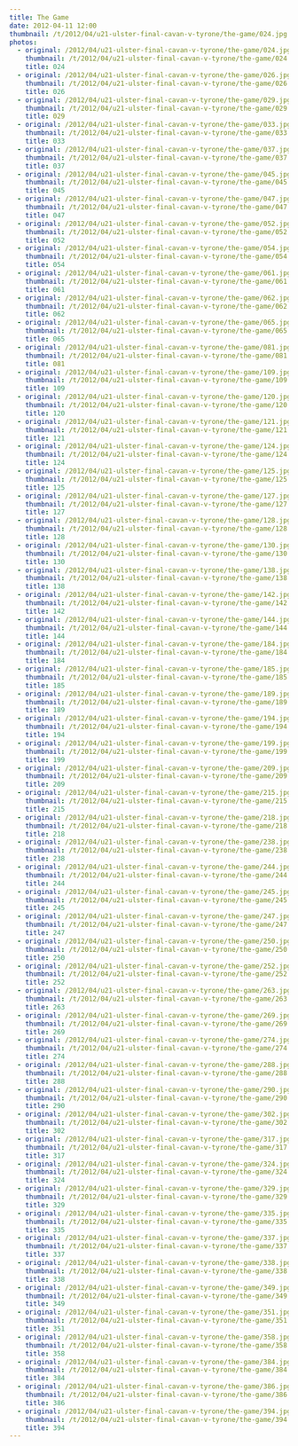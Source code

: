```yaml
---
title: The Game
date: 2012-04-11 12:00
thumbnail: /t/2012/04/u21-ulster-final-cavan-v-tyrone/the-game/024.jpg
photos:
  - original: /2012/04/u21-ulster-final-cavan-v-tyrone/the-game/024.jpg
    thumbnail: /t/2012/04/u21-ulster-final-cavan-v-tyrone/the-game/024.jpg
    title: 024
  - original: /2012/04/u21-ulster-final-cavan-v-tyrone/the-game/026.jpg
    thumbnail: /t/2012/04/u21-ulster-final-cavan-v-tyrone/the-game/026.jpg
    title: 026
  - original: /2012/04/u21-ulster-final-cavan-v-tyrone/the-game/029.jpg
    thumbnail: /t/2012/04/u21-ulster-final-cavan-v-tyrone/the-game/029.jpg
    title: 029
  - original: /2012/04/u21-ulster-final-cavan-v-tyrone/the-game/033.jpg
    thumbnail: /t/2012/04/u21-ulster-final-cavan-v-tyrone/the-game/033.jpg
    title: 033
  - original: /2012/04/u21-ulster-final-cavan-v-tyrone/the-game/037.jpg
    thumbnail: /t/2012/04/u21-ulster-final-cavan-v-tyrone/the-game/037.jpg
    title: 037
  - original: /2012/04/u21-ulster-final-cavan-v-tyrone/the-game/045.jpg
    thumbnail: /t/2012/04/u21-ulster-final-cavan-v-tyrone/the-game/045.jpg
    title: 045
  - original: /2012/04/u21-ulster-final-cavan-v-tyrone/the-game/047.jpg
    thumbnail: /t/2012/04/u21-ulster-final-cavan-v-tyrone/the-game/047.jpg
    title: 047
  - original: /2012/04/u21-ulster-final-cavan-v-tyrone/the-game/052.jpg
    thumbnail: /t/2012/04/u21-ulster-final-cavan-v-tyrone/the-game/052.jpg
    title: 052
  - original: /2012/04/u21-ulster-final-cavan-v-tyrone/the-game/054.jpg
    thumbnail: /t/2012/04/u21-ulster-final-cavan-v-tyrone/the-game/054.jpg
    title: 054
  - original: /2012/04/u21-ulster-final-cavan-v-tyrone/the-game/061.jpg
    thumbnail: /t/2012/04/u21-ulster-final-cavan-v-tyrone/the-game/061.jpg
    title: 061
  - original: /2012/04/u21-ulster-final-cavan-v-tyrone/the-game/062.jpg
    thumbnail: /t/2012/04/u21-ulster-final-cavan-v-tyrone/the-game/062.jpg
    title: 062
  - original: /2012/04/u21-ulster-final-cavan-v-tyrone/the-game/065.jpg
    thumbnail: /t/2012/04/u21-ulster-final-cavan-v-tyrone/the-game/065.jpg
    title: 065
  - original: /2012/04/u21-ulster-final-cavan-v-tyrone/the-game/081.jpg
    thumbnail: /t/2012/04/u21-ulster-final-cavan-v-tyrone/the-game/081.jpg
    title: 081
  - original: /2012/04/u21-ulster-final-cavan-v-tyrone/the-game/109.jpg
    thumbnail: /t/2012/04/u21-ulster-final-cavan-v-tyrone/the-game/109.jpg
    title: 109
  - original: /2012/04/u21-ulster-final-cavan-v-tyrone/the-game/120.jpg
    thumbnail: /t/2012/04/u21-ulster-final-cavan-v-tyrone/the-game/120.jpg
    title: 120
  - original: /2012/04/u21-ulster-final-cavan-v-tyrone/the-game/121.jpg
    thumbnail: /t/2012/04/u21-ulster-final-cavan-v-tyrone/the-game/121.jpg
    title: 121
  - original: /2012/04/u21-ulster-final-cavan-v-tyrone/the-game/124.jpg
    thumbnail: /t/2012/04/u21-ulster-final-cavan-v-tyrone/the-game/124.jpg
    title: 124
  - original: /2012/04/u21-ulster-final-cavan-v-tyrone/the-game/125.jpg
    thumbnail: /t/2012/04/u21-ulster-final-cavan-v-tyrone/the-game/125.jpg
    title: 125
  - original: /2012/04/u21-ulster-final-cavan-v-tyrone/the-game/127.jpg
    thumbnail: /t/2012/04/u21-ulster-final-cavan-v-tyrone/the-game/127.jpg
    title: 127
  - original: /2012/04/u21-ulster-final-cavan-v-tyrone/the-game/128.jpg
    thumbnail: /t/2012/04/u21-ulster-final-cavan-v-tyrone/the-game/128.jpg
    title: 128
  - original: /2012/04/u21-ulster-final-cavan-v-tyrone/the-game/130.jpg
    thumbnail: /t/2012/04/u21-ulster-final-cavan-v-tyrone/the-game/130.jpg
    title: 130
  - original: /2012/04/u21-ulster-final-cavan-v-tyrone/the-game/138.jpg
    thumbnail: /t/2012/04/u21-ulster-final-cavan-v-tyrone/the-game/138.jpg
    title: 138
  - original: /2012/04/u21-ulster-final-cavan-v-tyrone/the-game/142.jpg
    thumbnail: /t/2012/04/u21-ulster-final-cavan-v-tyrone/the-game/142.jpg
    title: 142
  - original: /2012/04/u21-ulster-final-cavan-v-tyrone/the-game/144.jpg
    thumbnail: /t/2012/04/u21-ulster-final-cavan-v-tyrone/the-game/144.jpg
    title: 144
  - original: /2012/04/u21-ulster-final-cavan-v-tyrone/the-game/184.jpg
    thumbnail: /t/2012/04/u21-ulster-final-cavan-v-tyrone/the-game/184.jpg
    title: 184
  - original: /2012/04/u21-ulster-final-cavan-v-tyrone/the-game/185.jpg
    thumbnail: /t/2012/04/u21-ulster-final-cavan-v-tyrone/the-game/185.jpg
    title: 185
  - original: /2012/04/u21-ulster-final-cavan-v-tyrone/the-game/189.jpg
    thumbnail: /t/2012/04/u21-ulster-final-cavan-v-tyrone/the-game/189.jpg
    title: 189
  - original: /2012/04/u21-ulster-final-cavan-v-tyrone/the-game/194.jpg
    thumbnail: /t/2012/04/u21-ulster-final-cavan-v-tyrone/the-game/194.jpg
    title: 194
  - original: /2012/04/u21-ulster-final-cavan-v-tyrone/the-game/199.jpg
    thumbnail: /t/2012/04/u21-ulster-final-cavan-v-tyrone/the-game/199.jpg
    title: 199
  - original: /2012/04/u21-ulster-final-cavan-v-tyrone/the-game/209.jpg
    thumbnail: /t/2012/04/u21-ulster-final-cavan-v-tyrone/the-game/209.jpg
    title: 209
  - original: /2012/04/u21-ulster-final-cavan-v-tyrone/the-game/215.jpg
    thumbnail: /t/2012/04/u21-ulster-final-cavan-v-tyrone/the-game/215.jpg
    title: 215
  - original: /2012/04/u21-ulster-final-cavan-v-tyrone/the-game/218.jpg
    thumbnail: /t/2012/04/u21-ulster-final-cavan-v-tyrone/the-game/218.jpg
    title: 218
  - original: /2012/04/u21-ulster-final-cavan-v-tyrone/the-game/238.jpg
    thumbnail: /t/2012/04/u21-ulster-final-cavan-v-tyrone/the-game/238.jpg
    title: 238
  - original: /2012/04/u21-ulster-final-cavan-v-tyrone/the-game/244.jpg
    thumbnail: /t/2012/04/u21-ulster-final-cavan-v-tyrone/the-game/244.jpg
    title: 244
  - original: /2012/04/u21-ulster-final-cavan-v-tyrone/the-game/245.jpg
    thumbnail: /t/2012/04/u21-ulster-final-cavan-v-tyrone/the-game/245.jpg
    title: 245
  - original: /2012/04/u21-ulster-final-cavan-v-tyrone/the-game/247.jpg
    thumbnail: /t/2012/04/u21-ulster-final-cavan-v-tyrone/the-game/247.jpg
    title: 247
  - original: /2012/04/u21-ulster-final-cavan-v-tyrone/the-game/250.jpg
    thumbnail: /t/2012/04/u21-ulster-final-cavan-v-tyrone/the-game/250.jpg
    title: 250
  - original: /2012/04/u21-ulster-final-cavan-v-tyrone/the-game/252.jpg
    thumbnail: /t/2012/04/u21-ulster-final-cavan-v-tyrone/the-game/252.jpg
    title: 252
  - original: /2012/04/u21-ulster-final-cavan-v-tyrone/the-game/263.jpg
    thumbnail: /t/2012/04/u21-ulster-final-cavan-v-tyrone/the-game/263.jpg
    title: 263
  - original: /2012/04/u21-ulster-final-cavan-v-tyrone/the-game/269.jpg
    thumbnail: /t/2012/04/u21-ulster-final-cavan-v-tyrone/the-game/269.jpg
    title: 269
  - original: /2012/04/u21-ulster-final-cavan-v-tyrone/the-game/274.jpg
    thumbnail: /t/2012/04/u21-ulster-final-cavan-v-tyrone/the-game/274.jpg
    title: 274
  - original: /2012/04/u21-ulster-final-cavan-v-tyrone/the-game/288.jpg
    thumbnail: /t/2012/04/u21-ulster-final-cavan-v-tyrone/the-game/288.jpg
    title: 288
  - original: /2012/04/u21-ulster-final-cavan-v-tyrone/the-game/290.jpg
    thumbnail: /t/2012/04/u21-ulster-final-cavan-v-tyrone/the-game/290.jpg
    title: 290
  - original: /2012/04/u21-ulster-final-cavan-v-tyrone/the-game/302.jpg
    thumbnail: /t/2012/04/u21-ulster-final-cavan-v-tyrone/the-game/302.jpg
    title: 302
  - original: /2012/04/u21-ulster-final-cavan-v-tyrone/the-game/317.jpg
    thumbnail: /t/2012/04/u21-ulster-final-cavan-v-tyrone/the-game/317.jpg
    title: 317
  - original: /2012/04/u21-ulster-final-cavan-v-tyrone/the-game/324.jpg
    thumbnail: /t/2012/04/u21-ulster-final-cavan-v-tyrone/the-game/324.jpg
    title: 324
  - original: /2012/04/u21-ulster-final-cavan-v-tyrone/the-game/329.jpg
    thumbnail: /t/2012/04/u21-ulster-final-cavan-v-tyrone/the-game/329.jpg
    title: 329
  - original: /2012/04/u21-ulster-final-cavan-v-tyrone/the-game/335.jpg
    thumbnail: /t/2012/04/u21-ulster-final-cavan-v-tyrone/the-game/335.jpg
    title: 335
  - original: /2012/04/u21-ulster-final-cavan-v-tyrone/the-game/337.jpg
    thumbnail: /t/2012/04/u21-ulster-final-cavan-v-tyrone/the-game/337.jpg
    title: 337
  - original: /2012/04/u21-ulster-final-cavan-v-tyrone/the-game/338.jpg
    thumbnail: /t/2012/04/u21-ulster-final-cavan-v-tyrone/the-game/338.jpg
    title: 338
  - original: /2012/04/u21-ulster-final-cavan-v-tyrone/the-game/349.jpg
    thumbnail: /t/2012/04/u21-ulster-final-cavan-v-tyrone/the-game/349.jpg
    title: 349
  - original: /2012/04/u21-ulster-final-cavan-v-tyrone/the-game/351.jpg
    thumbnail: /t/2012/04/u21-ulster-final-cavan-v-tyrone/the-game/351.jpg
    title: 351
  - original: /2012/04/u21-ulster-final-cavan-v-tyrone/the-game/358.jpg
    thumbnail: /t/2012/04/u21-ulster-final-cavan-v-tyrone/the-game/358.jpg
    title: 358
  - original: /2012/04/u21-ulster-final-cavan-v-tyrone/the-game/384.jpg
    thumbnail: /t/2012/04/u21-ulster-final-cavan-v-tyrone/the-game/384.jpg
    title: 384
  - original: /2012/04/u21-ulster-final-cavan-v-tyrone/the-game/386.jpg
    thumbnail: /t/2012/04/u21-ulster-final-cavan-v-tyrone/the-game/386.jpg
    title: 386
  - original: /2012/04/u21-ulster-final-cavan-v-tyrone/the-game/394.jpg
    thumbnail: /t/2012/04/u21-ulster-final-cavan-v-tyrone/the-game/394.jpg
    title: 394
---
```

